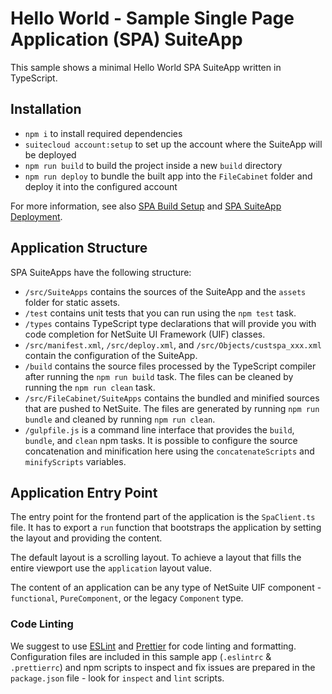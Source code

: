 # Hello World - Sample Single Page Application (SPA) SuiteApp

This sample shows a minimal Hello World SPA SuiteApp written in TypeScript.

## Installation
+ `npm i` to install required dependencies
+ `suitecloud account:setup` to set up the account where the SuiteApp will be deployed
+ `npm run build` to build the project inside a new `build` directory
+ `npm run deploy` to bundle the built app into the `FileCabinet` folder and deploy it into the configured account

For more information, see also [SPA Build Setup](../README.md#build-setup) and [SPA SuiteApp Deployment](../README.md#suiteapp-deployment).

## Application Structure

SPA SuiteApps have the following structure:
- `/src/SuiteApps` contains the sources of the SuiteApp and the `assets` folder for static assets.
- `/test` contains unit tests that you can run using the `npm test` task.
- `/types` contains TypeScript type declarations that will provide you with code completion for NetSuite UI Framework (UIF) classes.
- `/src/manifest.xml`, `/src/deploy.xml`, and `/src/Objects/custspa_xxx.xml` contain the configuration of the SuiteApp.
- `/build` contains the source files processed by the TypeScript compiler after running the `npm run build` task. The files can be cleaned by running the `npm run clean` task.
- `/src/FileCabinet/SuiteApps` contains the bundled and minified sources that are pushed to NetSuite. The files are generated by running `npm run bundle` and cleaned by running `npm run clean`.
- `/gulpfile.js` is a command line interface that provides the `build`, `bundle`, and `clean` npm tasks. It is possible to configure the source concatenation and minification here using the `concatenateScripts` and `minifyScripts` variables.

## Application Entry Point

The entry point for the frontend part of the application is the `SpaClient.ts` file. It has to export a `run` function that bootstraps the application by setting the layout and providing the content.

The default layout is a scrolling layout. To achieve a layout that fills the entire viewport use the `application` layout value.

The content of an application can be any type of NetSuite UIF component - `functional`, `PureComponent`, or the legacy `Component` type. 

### Code Linting

We suggest to use [ESLint](https://eslint.org/) and [Prettier](https://prettier.io/) for code linting and
formatting. Configuration files are included in this sample app (`.eslintrc` & `.prettierrc`) and npm scripts to inspect
and fix issues are prepared in the `package.json` file - look for `inspect` and `lint` scripts.